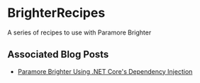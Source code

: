 # BrighterRecipes
A series of recipes to use with Paramore Brighter

## Associated Blog Posts

 * [Paramore Brighter Using .NET Core's Dependency Injection](https://colinmackay.scot/2018/02/02/paramore-brighter-using-net-cores-dependency-injection/)
